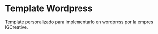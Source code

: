 # Template Wordpress

Template personalizado para implementarlo en wordpress por la empres IGCreative.

